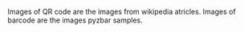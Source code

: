 Images of  QR code are the images from wikipedia atricles.
Images of barcode are the images pyzbar samples.